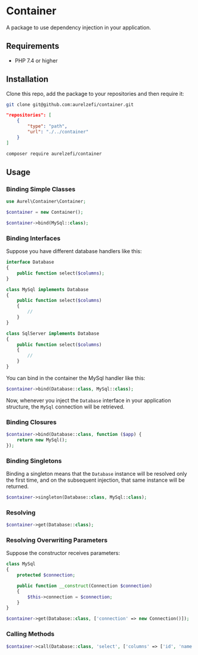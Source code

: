 # Container

A package to use dependency injection in your application.

## Requirements

- PHP 7.4 or higher

## Installation

Clone this repo, add the package to your repositories and then require it:

```bash
git clone git@github.com:aurelzefi/container.git
```

```json
"repositories": [
    {
        "type": "path",
        "url": "./../container"
    }
]
```

```bash
composer require aurelzefi/container
```

## Usage

### Binding Simple Classes

```php
use Aurel\Container\Container;

$container = new Container();

$container->bind(MySql::class);
```

### Binding Interfaces 

Suppose you have different database handlers like this:

```php
interface Database
{
    public function select($columns);
}

class MySql implements Database
{
    public function select($columns)
    {
        //
    }
}

class SqlServer implements Database
{
    public function select($columns)
    {
        //
    }
}
```

You can bind in the container the MySql handler like this:

```php
$container->bind(Database::class, MySql::class);
```

Now, whenever you inject the `Database` interface in your application structure, the `MySql` connection will be
 retrieved.
 
### Binding Closures

```php
$container->bind(Database::class, function ($app) {
    return new MySql();
});
```

### Binding Singletons

Binding a singleton means that the `Database` instance will be resolved only the first time, and on the subsequent
 injection, that same instance will be returned.

```php
$container->singleton(Database::class, MySql::class);
```

### Resolving

```php
$container->get(Database::class);
```

### Resolving Overwriting Parameters

Suppose the constructor receives parameters:

```php
class MySql
{
    protected $connection;

    public function __construct(Connection $connection)
    {
        $this->connection = $connection;
    }
}

$container->get(Database::class, ['connection' => new Connection()]);
```

### Calling Methods

```php
$container->call(Database::class, 'select', ['columns' => ['id', 'name']]);
```
